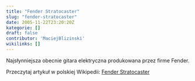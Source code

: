 ```yaml
---
title: "Fender Stratocaster"
slug: "fender-stratocaster"
date: 2005-11-22T23:20:20Z
kategorie: []
draft: false
contributor: 'MaciejBlizinski'
wikilinks: []
---
```

Najsłynniejsza obecnie gitara elektryczna produkowana przez firme
Fender.

Przeczytaj artykuł w polskiej Wikipedii: [Fender
Stratocaster](http://pl.wikipedia.org/wiki/Fender_Stratocaster)
